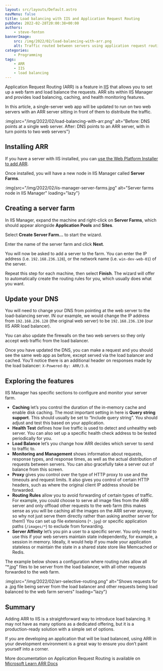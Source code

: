 ```yaml
---
layout: src/layouts/Default.astro
navMenu: false
title: Load balancing with IIS and Application Request Routing
pubDate: 2022-02-28T20:00:38+00:00
authors:
    - steve-fenton
bannerImage:
    src: /img/2022/02/load-balancing-with-arr.png
    alt: Traffic routed between servers using application request routing
categories:
    - Programming
tags:
    - ARR
    - IIS
    - load balancing
---
```


Application Request Routing (ARR) is a feature in <abbr title="Internet Information Services">IIS</abbr> that allows you to set up a web farm and load balance the requests. ARR sits within IIS Manager and provides load balancing, caching, and health monitoring features.

In this article, a single-server web app will be updated to run on two web servers with an ARR server sitting in front of them to distribute the traffic.

:img{src="/img/2022/02/load-balancing-with-arr.png" alt="Before: DNS points at a single web server. After: DNS points to an ARR server, with in turn points to two web servers"}

## Installing ARR

If you have a server with IIS installed, you can [use the Web Platform Installer to add ARR](https://www.iis.net/downloads/microsoft/application-request-routing).

Once installed, you will have a new node in IIS Manager called **Server Farms**.

:img{src="/img/2022/02/iis-manager-server-farms.jpg" alt="Server farms node in IIS Manager" loading="lazy"}

## Creating a server farm

In IIS Manager, expand the machine and right-click on **Server Farms**, which should appear alongside **Application Pools** and **Sites**.

Select **Create Server Farm…** to start the wizard.

Enter the name of the server farm and click **Next**.

You will now be asked to add a server to the farm. You can enter the IP address (i.e. `192.168.236.128`), or the network name (i.e. `win-dev-web-01`) of the server.

Repeat this step for each machine, then select **Finish**. The wizard will offer to automatically create the routing rules for you, which usually does what you want.

## Update your DNS

You will need to change your DNS from pointing at the web server to the load-balancing server. IN our example, we would change the IP address from `192.168.236.128` (the original web server) to be `192.168.236.130` (our IIS ARR load balancer).

You can also update the firewalls on the two web servers so they only accept web traffic from the load balancer.

Once you have updated the DNS, you can make a request and you should see the same web app as before, except served via the load balancer and cached. You’ll notice there is an additional header on responses made by the load balancer: `X-Powered-By: ARR/3.0`.

## Exploring the features

IIS Manager has specific sections to configure and monitor your server farm.

- **Caching** let’s you control the duration of the in-memory cache and enable disk caching. The most important setting in here is **Query string support**. This should usually be set to “Include query string”. You should adjust and test this based on your application.
- **Health Test** defines how live traffic is used to detect and unhealthy web server. You can also set up a specific health check address to be tested periodically for you.
- **Load Balance** let’s you change how ARR decides which server to send to traffic to.
- **Monitoring and Management** shows information about requests, response types, and response times, as well as the actual distribution of requests between servers. You can also gracefully take a server out of balance from this screen.
- **Proxy** gives you control over the type of HTTP proxy to use and the timeouts and request limits. It also gives you control of certain HTTP headers, such as where the original client IP address should be forwarded.
- **Routing Rules** allow you to avoid forwarding of certain types of traffic. For example, you could choose to serve all image files from the ARR server and only offload other requests to the web farm (this makes sense as you will be caching all the images on the ARR server anyway, so why not just serve them directly rather than asking another server for them!) You can set up file extensions (`*.jpg`) or specific application paths (`/images/*`) to exclude from forwarding.
- **Server Affinity** let’s you pin a user to a specific server. You only need to use this if your web servers maintain state independently, for example, a session in memory. Ideally, it would help if you made your application stateless or maintain the state in a shared state store like Memcached or Redis.

The example below shows a configuration where routing rules allow all “\*.jpg” files to be server from the load balancer, with all other requests forwarded to the web farm.

:img{src="/img/2022/02/arr-selective-routing.png" alt="Shows requests for a .jpg file being server from the load balancer and other requests being load balanced to the web farm servers" loading="lazy"}

## Summary

Adding ARR to IIS is a straightforward way to introduce load balancing. It may not have as many options as a dedicated offering, but it is a production-ready solution with a simple set of options.

If you are developing an application that will be load balanced, using ARR in your development environment is a great way to ensure you don’t paint yourself into a corner.

More documentation on Application Request Routing is available on [Microsoft Learn ARR Docs](https://docs.microsoft.com/en-us/iis/extensions/planning-for-arr/using-the-application-request-routing-module?WT.mc_id=DT-MVP-5002938)